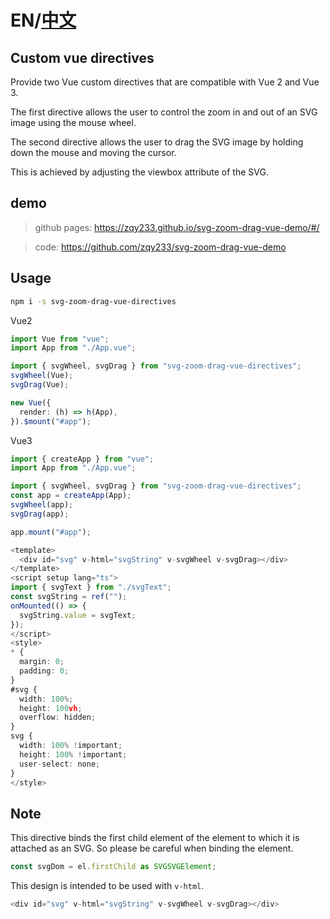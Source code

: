 # EN/[中文](https://github.com/zqy233/svg-zoom-drag-vue-directives/blob/master/readme-zh.md)

## Custom vue directives

Provide two Vue custom directives that are compatible with Vue 2 and Vue 3.

The first directive allows the user to control the zoom in and out of an SVG image using the mouse wheel.

The second directive allows the user to drag the SVG image by holding down the mouse and moving the cursor.

This is achieved by adjusting the viewbox attribute of the SVG.

## demo

> github pages: https://zqy233.github.io/svg-zoom-drag-vue-demo/#/

> code: https://github.com/zqy233/svg-zoom-drag-vue-demo

## Usage

```sh
npm i -s svg-zoom-drag-vue-directives
```

Vue2

```ts
import Vue from "vue";
import App from "./App.vue";

import { svgWheel, svgDrag } from "svg-zoom-drag-vue-directives";
svgWheel(Vue);
svgDrag(Vue);

new Vue({
  render: (h) => h(App),
}).$mount("#app");
```

Vue3

```ts
import { createApp } from "vue";
import App from "./App.vue";

import { svgWheel, svgDrag } from "svg-zoom-drag-vue-directives";
const app = createApp(App);
svgWheel(app);
svgDrag(app);

app.mount("#app");
```

```ts
<template>
  <div id="svg" v-html="svgString" v-svgWheel v-svgDrag></div>
</template>
<script setup lang="ts">
import { svgText } from "./svgText";
const svgString = ref("");
onMounted(() => {
  svgString.value = svgText;
});
</script>
<style>
* {
  margin: 0;
  padding: 0;
}
#svg {
  width: 100%;
  height: 100vh;
  overflow: hidden;
}
svg {
  width: 100% !important;
  height: 100% !important;
  user-select: none;
}
</style>
```

## Note

This directive binds the first child element of the element to which it is attached as an SVG. So please be careful when binding the element.

```ts
const svgDom = el.firstChild as SVGSVGElement;
```

This design is intended to be used with `v-html`.

```ts
<div id="svg" v-html="svgString" v-svgWheel v-svgDrag></div>
```
